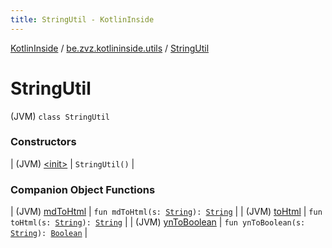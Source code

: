 ```yaml
---
title: StringUtil - KotlinInside
---
```


[KotlinInside](../../index.html) / [be.zvz.kotlininside.utils](../index.html) / [StringUtil](./index.html)

# StringUtil

(JVM) `class StringUtil`

### Constructors

| (JVM) [&lt;init&gt;](-init-.html) | `StringUtil()` |

### Companion Object Functions

| (JVM) [mdToHtml](md-to-html.html) | `fun mdToHtml(s: `[`String`](https://kotlinlang.org/api/latest/jvm/stdlib/kotlin/-string/index.html)`): `[`String`](https://kotlinlang.org/api/latest/jvm/stdlib/kotlin/-string/index.html) |
| (JVM) [toHtml](to-html.html) | `fun toHtml(s: `[`String`](https://kotlinlang.org/api/latest/jvm/stdlib/kotlin/-string/index.html)`): `[`String`](https://kotlinlang.org/api/latest/jvm/stdlib/kotlin/-string/index.html) |
| (JVM) [ynToBoolean](yn-to-boolean.html) | `fun ynToBoolean(s: `[`String`](https://kotlinlang.org/api/latest/jvm/stdlib/kotlin/-string/index.html)`): `[`Boolean`](https://kotlinlang.org/api/latest/jvm/stdlib/kotlin/-boolean/index.html) |

